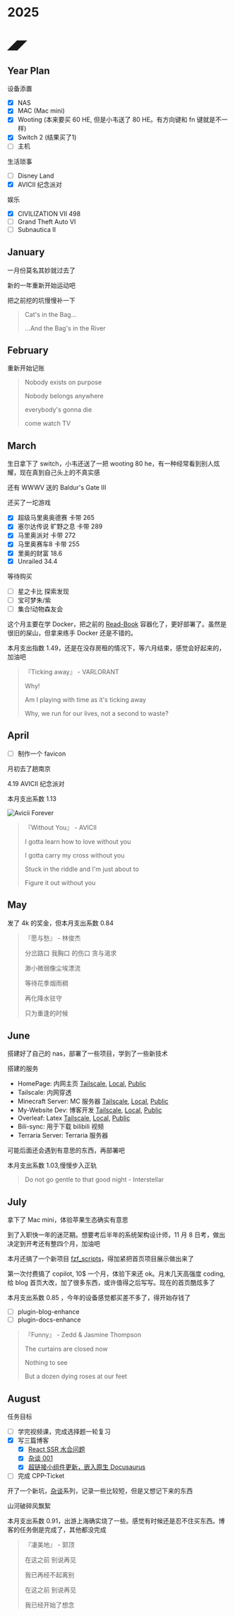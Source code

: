 # 2025

# ◢◤

## Year Plan

设备添置

- [x] NAS
- [x] MAC (Mac mini)
- [x] Wooting (本来要买 60 HE, 但是小韦送了 80 HE。有方向键和 fn 键就是不一样)
- [x] Switch 2 (结果买了1)
- [ ] 主机

生活琐事

- [ ] Disney Land
- [x] AVICII 纪念派对

娱乐

- [x] CIVILIZATION VII 498
- [ ] Grand Theft Auto VI
- [ ] Subnautica II

## January

一月份莫名其妙就过去了

新的一年重新开始运动吧

把之前挖的坑慢慢补一下

> Cat's in the Bag...
>
> ...And the Bag's in the River

## February  

重新开始记账

> Nobody exists on purpose
>
> Nobody belongs anywhere
>
> everybody's gonna die
>
> come watch TV

## March

生日拿下了 switch，小韦还送了一把 wooting 80 he，有一种经常看到别人炫耀，现在真到自己头上的不真实感

还有 WWWV 送的 Baldur's Gate Ⅲ

还买了一坨游戏

- [x] 超级马里奥奥德赛 卡带 265
- [x] 塞尔达传说 旷野之息 卡带 289
- [x] 马里奥派对 卡带 272
- [x] 马里奥赛车8 卡带 255
- [x] 里奥的财富 18.6
- [x] Unrailed 34.4

等待购买

- [ ] 星之卡比 探索发现
- [ ] 宝可梦朱/紫
- [ ] 集合!动物森友会

这个月主要在学 Docker，把之前的 [Read-Book](https://github.com/Casta-mere/Read-Book) 容器化了，更好部署了。虽然是很旧的屎山，但拿来练手 Docker 还是不错的。

本月支出指数 1.49，还是在没存房租的情况下，等六月结束，感觉会好起来的，加油吧

> 『Ticking away』 - VARLORANT
> 
> Why!
>
> Am I playing with time as it's ticking away
>
> Why, we run for our lives, not a second to waste?

## April

- [ ] 制作一个 favicon

月初去了趟南京

4.19 AVICII 纪念派对

本月支出系数 1.13

![Avicii Forever](./image/2025/Avicii.jpg)

> 『Without You』 - AVICII
>
> I gotta learn how to love without you
>
> I gotta carry my cross without you
>
> Stuck in the riddle and I'm just about to
>
> Figure it out without you

## May

发了 4k 的奖金，但本月支出系数 0.84

> 『愿与愁』 - 林俊杰
> 
> 分岔路口 我胸口 的伤口 贪与渴求
> 
> 渺小微弱像尘埃漂流
> 
> 等待花季烟雨稠
> 
> 再化降水驻守
> 
> 只为重逢的时候

## June 

搭建好了自己的 nas，部署了一些项目，学到了一些新技术

搭建的服务

- HomePage: 内网主页 [Tailscale](http://100.92.232.30:4869/), [Local](http://192.168.50.71:4869), [Public](https://app-4869-casta-dxp4800.cn14.ugdocker.link/)
- Tailscale: 内网穿透
- Minecraft Server: MC 服务器 [Tailscale](http://100.92.232.30:23333/), [Local](http://192.168.50.71:23333/), [Public](https://app-23333-casta-dxp4800.cn14.ugdocker.link/)
- My-Website Dev: 博客开发 [Tailscale](http://100.92.232.30:3000/), [Local](http://192.168.50.71:3000/), [Public](https://app-3000-casta-dxp4800.cn14.ugdocker.link/)
- Overleaf: Latex [Tailscale](http://100.92.232.30:8989/), [Local](http://192.168.50.71:8989/), [Public](https://app-8989-casta-dxp4800.cn14.ugdocker.link/)
- Bili-sync: 用于下载 bilibili 视频
- Terraria Server: Terraria 服务器

可能后面还会遇到有意思的东西，再部署吧

本月支出系数 1.03,慢慢步入正轨

> Do not go gentle to that good night - Interstellar

## July 

拿下了 Mac mini，体验苹果生态确实有意思

到了入职快一年的迷茫期。想要考后半年的系统架构设计师，11 月 8 日考，做出决定到开考还有整四个月，加油吧

本月还搞了一个新项目 [fzf_scripts](https://github.com/Casta-mere/fzf_scripts)，得加紧把首页项目展示做出来了

第一次付费搞了 copilot, 10$ 一个月，体验下来还 ok。月末几天高强度 coding, 给 blog 首页大改，加了很多东西，或许值得之后写写。现在的首页酷炫多了

本月支出系数 0.85 ，今年的设备感觉都买差不多了，得开始存钱了

- [ ] plugin-blog-enhance
- [ ] plugin-docs-enhance

> 『Funny』 - Zedd & Jasmine Thompson
> 
> The curtains are closed now
>
> Nothing to see
>
> But a dozen dying roses at our feet

## August

任务目标

- [ ] 学完视频课，完成选择题一轮复习
- [x] 写三篇博客
  - [x] [React SSR 水合问题](/blog/Hydration)
  - [x] [杂谈 001](/blog/talk-001)
  - [x] [超链接小组件更新，嵌入原生 Docusaurus](/blog/Link-update-2025-08)
- [ ] 完成 CPP-Ticket

开了一个新坑，[杂谈](/blog/tags/Talk)系列，记录一些比较短，但是又想记下来的东西

山河破碎风飘絮

本月支出系数 0.91，出游上海确实烧了一些。感觉有时候还是忍不住买东西。博客的任务倒是完成了，其他都没完成

> 『凄美地』 - 郭顶
> 
> 在这之前 别说再见
>
> 我已再经不起离别
>
> 在这之前 别说再见
>
> 我已经开始了想念
